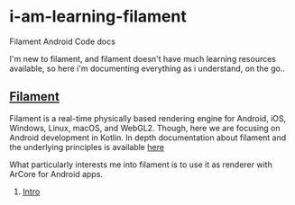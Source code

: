 # i-am-learning-filament
Filament Android Code docs

I'm new to filament, and filament doesn't have much learning resources available, so here i'm documenting everything as i understand, on the go..

## [Filament](https://github.com/google/filament) 
Filament is a real-time physically based rendering engine for Android, iOS, Windows, Linux, macOS, and WebGL2. Though, here we are focusing on Android development in Kotlin. In depth documentation about filament and the underlying principles is available [here](https://google.github.io/filament/)

What particularly interests me into filament is to use it as renderer with ArCore for Android apps.

1. [Intro](https://github.com/GokulDas027/i-am-learning-filament/blob/main/1.%20intro.md)

